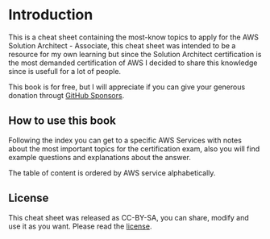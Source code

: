 # Introduction

This is a cheat sheet containing the most-know topics to apply for the AWS Solution Architect - Associate, this cheat sheet was intended to be a resource for my own learning but since the Solution Architect certification is the most demanded certification of AWS I decided to share this knowledge since is usefull for a lot of people.

This book is for free, but I will appreciate if you can give your generous donation througt [GitHub Sponsors](https://github.com/sponsors/mijailr).

## How to use this book

Following the index you can get to a specific AWS Services with notes about the most important topics for the certification exam, also you will find example questions and explanations about the answer.

The table of content is ordered by AWS service alphabetically.

## License

This cheat sheet was released as CC-BY-SA, you can share, modify and use it as you want. Please read the [license](https://creativecommons.org/licenses/by-sa/3.0/ec/deed.en).
